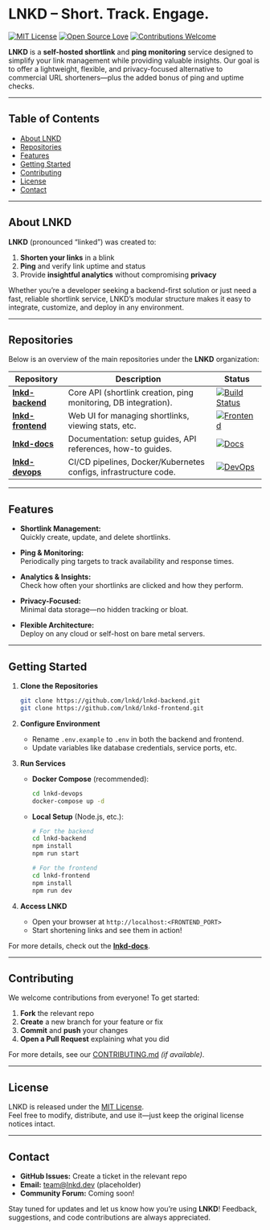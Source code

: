
 <!--
  _      _   _ _  _______  
 | |    | \ | | |/ /  __ \ 
 | |    |  \| | ' /| |  | |
 | |    | . ` |  < | |  | |
 | |____| |\  | . \| |__| |
 |______|_| \_|_|\_\_____/ 
                           
-->                           


# LNKD – Short. Track. Engage.

[![MIT License](https://img.shields.io/badge/License-MIT-blue.svg)](#license)
[![Open Source Love](https://badges.frapsoft.com/os/v2/open-source.svg?v=103)](#)
[![Contributions Welcome](https://img.shields.io/badge/contributions-welcome-brightgreen.svg?style=flat)](#contributing)

**LNKD** is a **self-hosted shortlink** and **ping monitoring** service designed to simplify your link management while providing valuable insights. Our goal is to offer a lightweight, flexible, and privacy-focused alternative to commercial URL shorteners—plus the added bonus of ping and uptime checks.

---

## Table of Contents

- [About LNKD](#about-lnkd)
- [Repositories](#repositories)
- [Features](#features)
- [Getting Started](#getting-started)
- [Contributing](#contributing)
- [License](#license)
- [Contact](#contact)

---

## About LNKD

**LNKD** (pronounced “linked”) was created to:

1. **Shorten your links** in a blink  
2. **Ping** and verify link uptime and status  
3. Provide **insightful analytics** without compromising **privacy**  

Whether you’re a developer seeking a backend-first solution or just need a fast, reliable shortlink service, LNKD’s modular structure makes it easy to integrate, customize, and deploy in any environment.

---

## Repositories

Below is an overview of the main repositories under the **LNKD** organization:

| Repository                                          | Description                                                     | Status                                                                                |
|-----------------------------------------------------|-----------------------------------------------------------------|---------------------------------------------------------------------------------------|
| [**lnkd-backend**](https://github.com/lnkd/lnkd-backend)   | Core API (shortlink creation, ping monitoring, DB integration). | [![Build Status](https://img.shields.io/badge/build-passing-brightgreen.svg)](#)     |
| [**lnkd-frontend**](https://github.com/lnkd/lnkd-frontend) | Web UI for managing shortlinks, viewing stats, etc.             | [![Frontend](https://img.shields.io/badge/frontend-react-blue.svg)](#)               |
| [**lnkd-docs**](https://github.com/lnkd/lnkd-docs)         | Documentation: setup guides, API references, how-to guides.     | [![Docs](https://img.shields.io/badge/docs-up%20to%20date-green.svg)](#)             |
| [**lnkd-devops**](https://github.com/lnkd/lnkd-devops)     | CI/CD pipelines, Docker/Kubernetes configs, infrastructure code. | [![DevOps](https://img.shields.io/badge/ops-automated-purple.svg)](#)                |


---

## Features

- **Shortlink Management:**  
  Quickly create, update, and delete shortlinks.

- **Ping & Monitoring:**  
  Periodically ping targets to track availability and response times.

- **Analytics & Insights:**  
  Check how often your shortlinks are clicked and how they perform.

- **Privacy-Focused:**  
  Minimal data storage—no hidden tracking or bloat.

- **Flexible Architecture:**  
  Deploy on any cloud or self-host on bare metal servers.

---

## Getting Started

1. **Clone the Repositories**  
   ```bash
   git clone https://github.com/lnkd/lnkd-backend.git
   git clone https://github.com/lnkd/lnkd-frontend.git
   ```

2. **Configure Environment**  
   - Rename `.env.example` to `.env` in both the backend and frontend.  
   - Update variables like database credentials, service ports, etc.

3. **Run Services**  
   - **Docker Compose** (recommended):
     ```bash
     cd lnkd-devops
     docker-compose up -d
     ```
   - **Local Setup** (Node.js, etc.):
     ```bash
     # For the backend
     cd lnkd-backend
     npm install
     npm run start

     # For the frontend
     cd lnkd-frontend
     npm install
     npm run dev
     ```

4. **Access LNKD**  
   - Open your browser at `http://localhost:<FRONTEND_PORT>`  
   - Start shortening links and see them in action!

For more details, check out the [**lnkd-docs**](https://github.com/lnkd/lnkd-docs).

---

## Contributing

We welcome contributions from everyone! To get started:

1. **Fork** the relevant repo  
2. **Create** a new branch for your feature or fix  
3. **Commit** and **push** your changes  
4. **Open a Pull Request** explaining what you did

For more details, see our [CONTRIBUTING.md](https://github.com/lnkd/lnkd-docs/blob/main/CONTRIBUTING.md) _(if available)_.

---

## License

LNKD is released under the [MIT License](LICENSE).  
Feel free to modify, distribute, and use it—just keep the original license notices intact.

---

## Contact

- **GitHub Issues:** Create a ticket in the relevant repo  
- **Email:** [team@lnkd.dev](mailto:team@lnkd.dev) (placeholder)  
- **Community Forum:** Coming soon!

Stay tuned for updates and let us know how you’re using **LNKD**! Feedback, suggestions, and code contributions are always appreciated.
